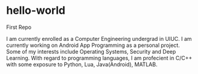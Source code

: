 # hello-world
First Repo

I am currently enrolled as a Computer Engineering undergrad in UIUC. I am currently working on Android App Programming as a personal project. Some of my interests include Operating Systems, Security and Deep Learning. With regard to programming languages, I am profecient in C/C++ with some exposure to Python, Lua, Java(Android), MATLAB.
